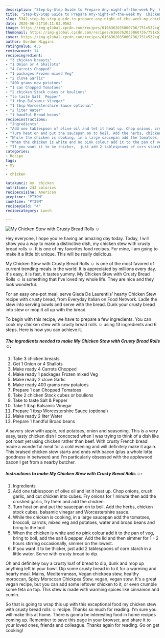 ```yaml
---
description: "Step-by-Step Guide to Prepare Any-night-of-the-week My  Chicken  Stew with Crusty Bread Rolls ☺"
title: "Step-by-Step Guide to Prepare Any-night-of-the-week My  Chicken  Stew with Crusty Bread Rolls ☺"
slug: 5342-step-by-step-guide-to-prepare-any-night-of-the-week-my-chicken-stew-with-crusty-bread-rolls
date: 2020-06-21T10:11:03.956Z
image: https://img-global.cpcdn.com/recipes/6166362035060736/751x532cq70/my-chicken-stew-with-crusty-bread-rolls-☺-recipe-main-photo.jpg
thumbnail: https://img-global.cpcdn.com/recipes/6166362035060736/751x532cq70/my-chicken-stew-with-crusty-bread-rolls-☺-recipe-main-photo.jpg
cover: https://img-global.cpcdn.com/recipes/6166362035060736/751x532cq70/my-chicken-stew-with-crusty-bread-rolls-☺-recipe-main-photo.jpg
author: Gordon Higgins
ratingvalue: 4.6
reviewcount: 14
recipeingredient:
- "3 chicken breasts"
- "1 Onion or 4 Shallots"
- "4 Carrots Chopped"
- "1 packages Frozen mixed Veg"
- "2 clove Garlic"
- "400 grams new potatoes"
- "1 can Chopped Tomatoes"
- "2 chicken Stock cubes or boulions"
- "to taste Salt  Pepper"
- "1 tbsp Balsamic Vinegar"
- "1 tbsp Worcestershire Sauce optional"
- "2 liter Water"
- "1 handful Broad beans"
recipeinstructions:
- "Ingredients"
- "Add one tablespoon of olive oil and let it heat up. Chop onions, crush garlic, and cut chicken into cubes. Fry onions for 1 minute then add the crushed garlic, fry them and add the chicken."
- "Turn heat on and put the saucepan on to boil. Add the herbs, chicken stock cubes, balsamic vinegar and Worcestershire sauce."
- "While the chicken is cooking, in a large saucepan add the tomatoes, broccoli, carrots, mixed veg and potatoes, water and broad beans and bring to the boil"
- "When the chicken is white and no pink colour add it to the pan of veg, bring to boil, add the salt &amp; pepper. Add the lid and then simmer for 1 - 2 hours stirring occasionally, simmer on the lowest."
- "If you want it to be thicker,  just add 2 tablespoons of corn starch in a little water. Serve with crusty bread to dip."
categories:
- Recipe
tags:
- my
- 
- chicken

katakunci: my  chicken 
nutrition: 243 calories
recipecuisine: American
preptime: "PT39M"
cooktime: "PT39M"
recipeyield: "4"
recipecategory: Lunch

---
```



![My  Chicken  Stew with Crusty Bread Rolls ☺](https://img-global.cpcdn.com/recipes/6166362035060736/751x532cq70/my-chicken-stew-with-crusty-bread-rolls-☺-recipe-main-photo.jpg)

Hey everyone, I hope you're having an amazing day today. Today, I will show you a way to make a distinctive dish, my  chicken  stew with crusty bread rolls ☺. It is one of my favorites food recipes. For mine, I am going to make it a little bit unique. This will be really delicious.

My  Chicken  Stew with Crusty Bread Rolls ☺ is one of the most favored of current trending meals in the world. It is appreciated by millions every day. It's easy, it is fast, it tastes yummy. My  Chicken  Stew with Crusty Bread Rolls ☺ is something that I've loved my whole life. They are nice and they look wonderful.

For an easy one-pot meal, serve Giada De Laurentiis&#39; hearty Chicken Stew recipe with crusty bread, from Everyday Italian on Food Network. Ladle the stew into serving bowls and serve with the bread. Dunk your crusty bread into stew or mop it all up with the bread.


To begin with this recipe, we have to prepare a few ingredients. You can cook my  chicken  stew with crusty bread rolls ☺ using 13 ingredients and 6 steps. Here is how you can achieve it.

<!--inarticleads1-->

##### The ingredients needed to make My  Chicken  Stew with Crusty Bread Rolls ☺:

1. Take 3 chicken breasts
1. Get 1 Onion or 4 Shallots
1. Make ready 4 Carrots Chopped
1. Make ready 1 packages Frozen mixed Veg
1. Make ready 2 clove Garlic
1. Make ready 400 grams new potatoes
1. Prepare 1 can Chopped Tomatoes
1. Take 2 chicken Stock cubes or boulions
1. Take to taste Salt &amp; Pepper
1. Take 1 tbsp Balsamic Vinegar
1. Prepare 1 tbsp Worcestershire Sauce (optional)
1. Make ready 2 liter Water
1. Prepare 1 handful Broad beans


A savory stew with apple, red potatoes, onion and seasoning. This is a very easy, tasty chicken dish I concocted when I was trying to think of a dish like pot roast yet using chicken rather than beef. With crusty French bread made a wonderful meal for a cold evening and will definitely make it again. This braised chicken stew starts and ends with bacon (plus a whole lotta goodness in between) and I&#39;m particularly obsessed with the applewood bacon I get from a nearby butcher. 

<!--inarticleads2-->

##### Instructions to make My  Chicken  Stew with Crusty Bread Rolls ☺:

1. Ingredients
1. Add one tablespoon of olive oil and let it heat up. Chop onions, crush garlic, and cut chicken into cubes. Fry onions for 1 minute then add the crushed garlic, fry them and add the chicken.
1. Turn heat on and put the saucepan on to boil. Add the herbs, chicken stock cubes, balsamic vinegar and Worcestershire sauce.
1. While the chicken is cooking, in a large saucepan add the tomatoes, broccoli, carrots, mixed veg and potatoes, water and broad beans and bring to the boil
1. When the chicken is white and no pink colour add it to the pan of veg, bring to boil, add the salt &amp; pepper. Add the lid and then simmer for 1 - 2 hours stirring occasionally, simmer on the lowest.
1. If you want it to be thicker,  just add 2 tablespoons of corn starch in a little water. Serve with crusty bread to dip.


Oh and definitely buy a crusty loaf of bread to dip, dunk and mop up anything left in your bowl. Dip some crusty bread in to it for a warming and hearty meal. Mains, Mediterranean, Vegan chickpea stew, healthy moroccan, Spicy Moroccan Chickpea Stew, vegan, vegan stew. It&#39;s a great vegan recipe, but you can add some leftover chicken to it, or even crumble some feta on top. This stew is made with warming spices like cinnamon and cumin. 

So that is going to wrap this up with this exceptional food my  chicken  stew with crusty bread rolls ☺ recipe. Thanks so much for reading. I'm sure you will make this at home. There is gonna be interesting food in home recipes coming up. Remember to save this page in your browser, and share it to your loved ones, friends and colleague. Thanks again for reading. Go on get cooking!
